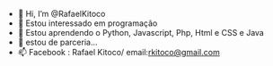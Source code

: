 - 👋 Hi, I’m @RafaelKitoco
- 👀 Estou interessado em programação 
- 🌱 Estou aprendendo o Python, Javascript, Php, Html e CSS e Java
- 💞️ estou de parceria... 
- 📫 Facebook : Rafael Kitoco/ email:rkitoco@gmail.com 

<!---
RafaelKitoco/RafaelKitoco is a ✨ special ✨ repository because its `README.md` (this file) appears on your GitHub profile.
You can click the Preview link to take a look at your changes.
--->

